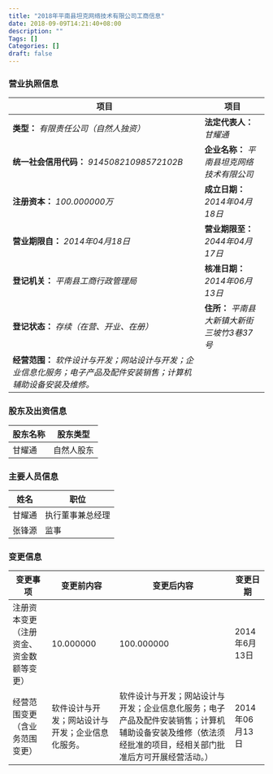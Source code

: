 ```yaml
---
title: "2018年平南县坦克网络技术有限公司工商信息"
date: 2018-09-09T14:21:40+08:00
description: ""
Tags: []
Categories: []
draft: false
---
```


### 营业执照信息
**项目** | **项目**
--- | ---
**类型：** *有限责任公司（自然人独资）* | **法定代表人：** *甘耀通* 
**统一社会信用代码：** *91450821098572102B* | **企业名称：** *平南县坦克网络技术有限公司*
**注册资本：** *100.000000万* | **成立日期：** *2014年04月18日*
**营业期限自：** *2014年04月18日* | **营业期限至：** *2044年04月17日*
**登记机关：** *平南县工商行政管理局* | **核准日期：** *2014年06月13日*
**登记状态：** *存续（在营、开业、在册）* | **住所：** *平南县大新镇大新街三坡竹3巷37号*
**经营范围：** *软件设计与开发；网站设计与开发；企业信息化服务；电子产品及配件安装销售；计算机辅助设备安装及维修。* |

### 股东及出资信息
股东名称 | 股东类型 
--- | ---
甘耀通 | 自然人股东

### 主要人员信息
姓名 | 职位
--- | ---
甘耀通 | 执行董事兼总经理
张锋源 | 监事

### 变更信息
变更事项 | 变更前内容 | 变更后内容 | 变更日期
--- | --- | --- | ---
注册资本变更（注册资金、资金数额等变更） | 10.000000 | 100.000000 | 2014年6月13日
经营范围变更（含业务范围变更） | 软件设计与开发；网站设计与开发；企业信息化服务。 | 软件设计与开发；网站设计与开发；企业信息化服务；电子产品及配件安装销售；计算机辅助设备安装及维修（依法须经批准的项目，经相关部门批准后方可开展经营活动。） | 2014年06月13日